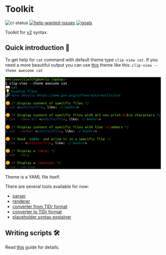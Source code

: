 # Toolkit

![ci-status](https://img.shields.io/github/actions/workflow/status/command-line-interface-pages/v2-tooling/ci.yaml?style=flat-square)
[![help-wanted-issues](https://img.shields.io/github/issues/command-line-interface-pages/v2-tooling/help%20wanted?color=orange&style=flat-square)][help-wanted-issues]
[![goals](https://img.shields.io/badge/Current-goals-a32236?labelColor=ed425c&style=flat-square)][goals]

Toolkit for [v2][syntax] syntax.

[goals]: https://command-line-interface-pages.github.io/site.github.io/goals/#introduction-%E2%84%B9
[help-wanted-issues]: https://github.com/command-line-interface-pages/v2-tooling/issues?q=is%3Aopen+is%3Aissue+label%3A%22help+wanted%22
[syntax]: https://github.com/command-line-interface-pages/syntax/blob/main/yaml-based/base.md

## Quick introduction :rocket:

To get help for `cat` command with default theme type `clip-view cat`. If you
need a more beautiful output you can use
[this](https://github.com/command-line-interface-pages/themes/tree/main/awesome)
theme like this: `clip-view --theme awesome cat`

![clip page](./clip-page.png)

Theme is a YAML file itself.

There are several tools available for now:

- [parser](clip-parse/)
- [renderer](clip-view/)
- [converter from TlDr format](md-to-clip/)
- [converter to TlDr format](clip-to-md/)
- [placeholder syntax explainer](clip-ask/)

## Writing scripts :hammer_and_wrench:

Read [this](./CONTRIBUTING.md) guide for details.

